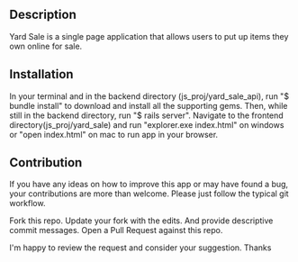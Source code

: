 ## Description
Yard Sale is a single page application that allows users to put up items they own online for sale.

## Installation
In your terminal and in the backend directory (js_proj/yard_sale_api), run "$ bundle install" to download and install all the supporting gems. Then, while still in the backend directory, run "$ rails server". Navigate to the frontend directory(js_proj/yard_sale) and run "explorer.exe index.html" on windows or "open index.html" on mac to run app in your browser.

## Contribution
If you have any ideas on how to improve this app or may have found a bug, your contributions are more than welcome. Please just follow the typical git workflow.

Fork this repo. Update your fork with the edits. And provide descriptive commit messages. Open a Pull Request against this repo.

I'm happy to review the request and consider your suggestion. Thanks